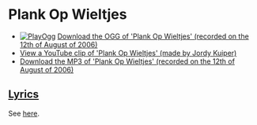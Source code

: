 # Plank Op Wieltjes

* [![PlayOgg](http://static.fsf.org/playogg/Play_ogg_80x15.png "I support PlayOgg!")](http://playogg.org) [Download the OGG of 'Plank Op Wieltjes' (recorded on the 12th of August of 2006)](http://www.richelbilderbeek.nl/CD06_10PlankOpWieltjes20060812.ogg)
* [View a YouTube clip of 'Plank Op Wieltjes' (made by Jordy Kuiper)](http://youtube.com/watch?v=kL8vxocOiAc)
* [Download the MP3 of 'Plank Op Wieltjes' (recorded on the 12th of August of 2006)](http://www.richelbilderbeek.nl/CD06_10PlankOpWieltjes20060812.mp3)

## [Lyrics](45_plank_op_wieltjes.txt)

See [here](45_plank_op_wieltjes.txt).

